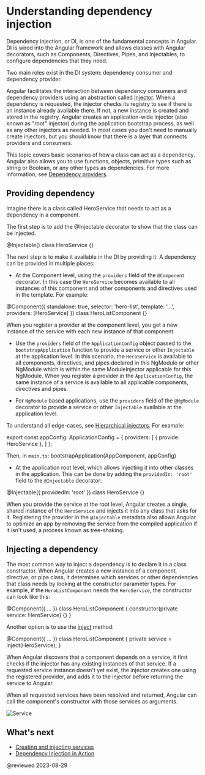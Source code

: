 # Understanding dependency injection

Dependency injection, or DI, is one of the fundamental concepts in Angular. DI is wired into the Angular framework and allows classes with Angular decorators, such as Components, Directives, Pipes, and Injectables, to configure dependencies that they need. 

Two main roles exist in the DI system: dependency consumer and dependency provider. 

Angular facilitates the interaction between dependency consumers and dependency providers using an abstraction called [Injector](guide/glossary#injector). When a dependency is requested, the injector checks its registry to see if there is an instance already available there. If not, a new instance is created and stored in the registry. Angular creates an application-wide injector (also known as "root" injector) during the application bootstrap process, as well as any other injectors as needed. In most cases you don't need to manually create injectors, but you should know that there is a layer that connects providers and consumers.

This topic covers basic scenarios of how a class can act as a dependency. Angular also allows you to use functions, objects, primitive types such as string or Boolean, or any other types as dependencies. For more information, see [Dependency providers](guide/dependency-injection-providers).

## Providing dependency

Imagine there is a class called HeroService that needs to act as a dependency in a component.

The first step is to add the @Injectable decorator to show that the class can be injected.

<code-example language="typescript">
@Injectable()
class HeroService {}
</code-example>

The next step is to make it available in the DI by providing it.  A dependency can be provided in multiple places:

* At the Component level, using the `providers` field of the `@Component` decorator. In this case the `HeroService` becomes available to all instances of this component and other components and directives used in the template. For example:

<code-example language="typescript">
@Component({
  standalone: true,
  selector: 'hero-list',
  template: '...',
  providers: [HeroService]
})
class HeroListComponent {}
</code-example>

When you register a provider at the component level, you get a new instance of the service with each new instance of that component.


* Use the `providers` field of the `ApplicationConfig` object passed to the `bootstrapApplication` function to provide a service or other `Injectable` at the application level. In this scenario, the `HeroService` is available to all components, directives, and pipes declared in this NgModule or other NgModule which is within the same ModuleInjector applicable for this NgModule. When you register a provider in the `ApplicationConfig`, the same instance of a service is available to all applicable components, directives and pipes.

* For `NgModule` based applications, use the `providers` field of the `@NgModule` decorator to provide a service or other `Injectable` available at the application level.

To understand all edge-cases, see [Hierarchical injectors](guide/hierarchical-dependency-injection). For example:

<code-example language="typescript">
export const appConfig: ApplicationConfig = {
    providers: [
      { provide: HeroService },
    ]
};
</code-example>

Then, in `main.ts`:
<code-example language="typescript">
bootstrapApplication(AppComponent, appConfig)
</code-example>



* At the application root level, which allows injecting it into other classes in the application. This can be done by adding the `providedIn: 'root'` field to the `@Injectable` decorator:

<code-example language="typescript">
@Injectable({
  providedIn: 'root'
})
class HeroService {}
</code-example>

When you provide the service at the root level, Angular creates a single, shared instance of the `HeroService` and injects it into any class that asks for it. Registering the provider in the `@Injectable` metadata also allows Angular to optimize an app by removing the service from the compiled application if it isn't used, a process known as tree-shaking.

## Injecting a dependency

The most common way to inject a dependency is to declare it in a class constructor. When Angular creates a new instance of a component, directive, or pipe class, it determines which services or other dependencies that class needs by looking at the constructor parameter types. For example, if the `HeroListComponent` needs the `HeroService`, the constructor can look like this:

<code-example language="typescript">
@Component({ … })
class HeroListComponent {
  constructor(private service: HeroService) {}
}
</code-example>

Another option is to use the [inject](api/core/inject) method:

<code-example language="typescript">
@Component({ … })
class HeroListComponent {
  private service = inject(HeroService);
}
</code-example>

When Angular discovers that a component depends on a service, it first checks if the injector has any existing instances of that service. If a requested service instance doesn't yet exist, the injector creates one using the registered provider, and adds it to the injector before returning the service to Angular.

When all requested services have been resolved and returned, Angular can call the component's constructor with those services as arguments.

<div class="lightbox">
  <img src="generated/images/guide/architecture/injector-injects.png" alt="Service" class="left">
</div>

## What's next

* [Creating and injecting services](guide/creating-injectable-service)
* [Dependency Injection in Action](guide/dependency-injection-in-action)

@reviewed 2023-08-29
